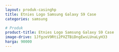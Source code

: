 ```yaml
---
layout: produk-casinghp
title: Etnies Logo Samsung Galaxy S9 Case
categories: samsung

# Produk
product-title: Etnies Logo Samsung Galaxy S9 Case
image-drive: 1JfgzeV9Rti2PXZTBiDngEwsLUnaLyH33
harga: 90000
---
```

